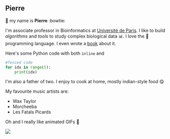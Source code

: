 ## Pierre

:wave: my name is **Pierre** :bowtie: 

I'm associate professor in Bioinformatics at [Université de Paris](https://u-paris.fr/en/). I like to build *algorithms* and *tools* to study complex biological data :bar_chart:. I love the :snake: programming language. I even wrote a [book](https://www.dunod.com/sciences-techniques/programmation-en-python-pour-sciences-vie) about it.

Here's some Python code with both `inline` and
```python 
#fenced code
for idx in range(5):
    print(idx)
```

I'm also a father of two. I enjoy to cook at home, mostly indian-style food :yum: 

My favourite music artists are:

- Wax Taylor
- Morcheeba
- Les Fatals Picards

Oh and I really like animated GIFs  :grimacing:

![](https://media.giphy.com/media/5VKbvrjxpVJCM/giphy-downsized.gif)

